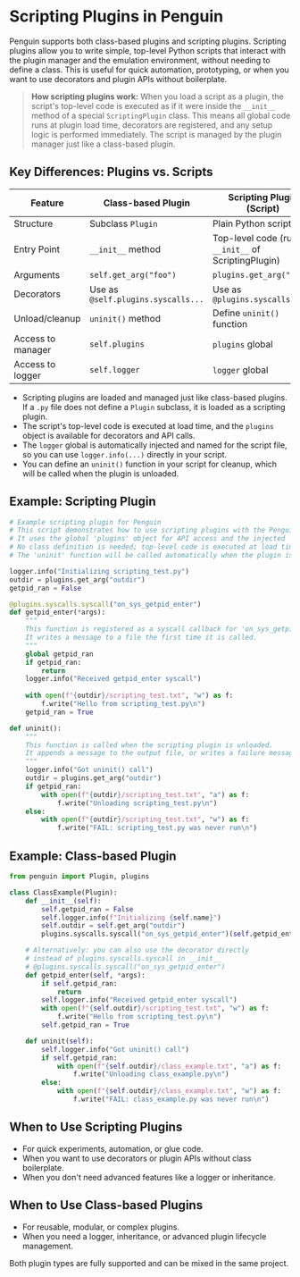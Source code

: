 # Scripting Plugins in Penguin

Penguin supports both class-based plugins and scripting plugins. Scripting plugins allow you to write simple, top-level Python scripts that interact with the plugin manager and the emulation environment, without needing to define a class. This is useful for quick automation, prototyping, or when you want to use decorators and plugin APIs without boilerplate.

> **How scripting plugins work:**
> When you load a script as a plugin, the script's top-level code is executed as if it were inside the `__init__` method of a special `ScriptingPlugin` class. This means all global code runs at plugin load time, decorators are registered, and any setup logic is performed immediately. The script is managed by the plugin manager just like a class-based plugin.

## Key Differences: Plugins vs. Scripts

| Feature                | Class-based Plugin                | Scripting Plugin (Script)         |
|------------------------|-----------------------------------|-----------------------------------|
| Structure              | Subclass `Plugin`                 | Plain Python script               |
| Entry Point            | `__init__` method                 | Top-level code (runs in `__init__` of ScriptingPlugin) |
| Arguments              | `self.get_arg("foo")`            | `plugins.get_arg("foo")`         |
| Decorators             | Use as `@self.plugins.syscalls...`| Use as `@plugins.syscalls...`     |
| Unload/cleanup         | `uninit()` method                 | Define `uninit()` function        |
| Access to manager      | `self.plugins`                    | `plugins` global                  |
| Access to logger       | `self.logger`                     | `logger` global                   |

- Scripting plugins are loaded and managed just like class-based plugins. If a `.py` file does not define a `Plugin` subclass, it is loaded as a scripting plugin.
- The script's top-level code is executed at load time, and the `plugins` object is available for decorators and API calls.
- The `logger` global is automatically injected and named for the script file, so you can use `logger.info(...)` directly in your script.
- You can define an `uninit()` function in your script for cleanup, which will be called when the plugin is unloaded.

## Example: Scripting Plugin

```python
# Example scripting plugin for Penguin
# This script demonstrates how to use scripting plugins with the Penguin plugin manager.
# It uses the global 'plugins' object for API access and the injected 'logger' for logging.
# No class definition is needed; top-level code is executed at load time.
# The 'uninit' function will be called automatically when the plugin is unloaded.

logger.info("Initializing scripting_test.py")
outdir = plugins.get_arg("outdir")
getpid_ran = False

@plugins.syscalls.syscall("on_sys_getpid_enter")
def getpid_enter(*args):
    """
    This function is registered as a syscall callback for 'on_sys_getpid_enter'.
    It writes a message to a file the first time it is called.
    """
    global getpid_ran
    if getpid_ran:
        return
    logger.info("Received getpid_enter syscall")
    
    with open(f"{outdir}/scripting_test.txt", "w") as f:
        f.write("Hello from scripting_test.py\n")
    getpid_ran = True

def uninit():
    """
    This function is called when the scripting plugin is unloaded.
    It appends a message to the output file, or writes a failure message if the syscall was never triggered.
    """
    logger.info("Got uninit() call")
    outdir = plugins.get_arg("outdir")
    if getpid_ran:
        with open(f"{outdir}/scripting_test.txt", "a") as f:
            f.write("Unloading scripting_test.py\n")
    else:
        with open(f"{outdir}/scripting_test.txt", "w") as f:
            f.write("FAIL: scripting_test.py was never run\n")
```

## Example: Class-based Plugin

```python
from penguin import Plugin, plugins

class ClassExample(Plugin):
    def __init__(self):
        self.getpid_ran = False
        self.logger.info(f"Initializing {self.name}")
        self.outdir = self.get_arg("outdir")
        plugins.syscalls.syscall("on_sys_getpid_enter")(self.getpid_enter)

    # Alternatively: you can also use the decorator directly
    # instead of plugins.syscalls.syscall in __init__
    # @plugins.syscalls.syscall("on_sys_getpid_enter")
    def getpid_enter(self, *args):
        if self.getpid_ran:
            return
        self.logger.info("Received getpid_enter syscall")
        with open(f"{self.outdir}/scripting_test.txt", "w") as f:
            f.write("Hello from scripting_test.py\n")
        self.getpid_ran = True

    def uninit(self):
        self.logger.info("Got uninit() call")
        if self.getpid_ran:
            with open(f"{self.outdir}/class_example.txt", "a") as f:
                f.write("Unloading class_example.py\n")
        else:
            with open(f"{self.outdir}/class_example.txt", "w") as f:
                f.write("FAIL: class_example.py was never run\n")
```

## When to Use Scripting Plugins
- For quick experiments, automation, or glue code.
- When you want to use decorators or plugin APIs without class boilerplate.
- When you don't need advanced features like a logger or inheritance.

## When to Use Class-based Plugins
- For reusable, modular, or complex plugins.
- When you need a logger, inheritance, or advanced plugin lifecycle management.

Both plugin types are fully supported and can be mixed in the same project.

